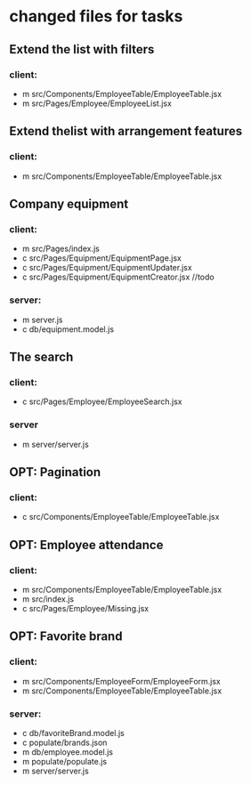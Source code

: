 # changed files for tasks

## Extend the list with filters
  ### client:
  - m src/Components/EmployeeTable/EmployeeTable.jsx
  - m src/Pages/Employee/EmployeeList.jsx

## Extend thelist with arrangement features
  ### client:
  - m src/Components/EmployeeTable/EmployeeTable.jsx

## Company equipment
  ### client:
  - m src/Pages/index.js
  - c src/Pages/Equipment/EquipmentPage.jsx
  - c src/Pages/Equipment/EquipmentUpdater.jsx
  - c src/Pages/Equipment/EquipmentCreator.jsx //todo
  ### server:
  - m server.js
  - c db/equipment.model.js

## The search
  ### client:
  - c src/Pages/Employee/EmployeeSearch.jsx
  ### server
  - m server/server.js

## OPT: Pagination
  ### client:
  - c src/Components/EmployeeTable/EmployeeTable.jsx

## OPT: Employee attendance
  ### client:
  - m src/Components/EmployeeTable/EmployeeTable.jsx
  - m src/index.js
  - c src/Pages/Employee/Missing.jsx

## OPT: Favorite brand
  ### client:
  - m src/Components/EmployeeForm/EmployeeForm.jsx
  - m src/Components/EmployeeTable/EmployeeTable.jsx
  ### server:
  - c db/favoriteBrand.model.js
  - c populate/brands.json
  - m db/employee.model.js
  - m populate/populate.js
  - m server/server.js
